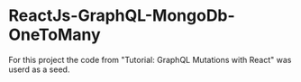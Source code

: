 # ReactJs-GraphQL-MongoDb-OneToMany
For this project the code from "Tutorial: GraphQL Mutations with React" was userd as a seed.
